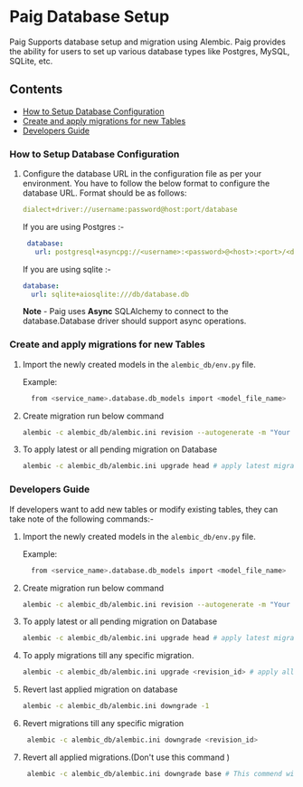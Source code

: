 # Paig Database Setup
Paig Supports database setup and migration using Alembic. 
Paig provides the ability for users to set up various database types like Postgres, MySQL, SQLite, etc.

## Contents
- [How to Setup Database Configuration](#setup_configure)
- [Create and apply migrations for new Tables](#add_tables)
- [Developers Guide](#developers_guide)


### How to Setup Database Configuration <a name="setup_configure"></a>

1. Configure the database URL in the configuration file as per your environment. 
   You have to follow the below format to configure the database URL. Format should be as follows:
   ```yaml
   dialect+driver://username:password@host:port/database
   ```
   If you are using Postgres :-
   ```yaml
    database:
      url: postgresql+asyncpg://<username>:<password>@<host>:<port>/<database_name>
    ```
   If you are using sqlite :-
    ```yaml
    database:
      url: sqlite+aiosqlite:///db/database.db
    ```

   **Note** - Paig uses **Async** SQLAlchemy to connect to the database.Database driver should support async operations.

### Create and apply migrations for new Tables<a name="add_tables"></a>
1. Import the newly created models in the `alembic_db/env.py` file.
   
   Example:
   ```bash
     from <service_name>.database.db_models import <model_file_name>
    ```
2. Create migration run below command
    ```bash
    alembic -c alembic_db/alembic.ini revision --autogenerate -m "Your migration message here"
    ```
3. To apply latest or all pending migration on Database
    ```bash
    alembic -c alembic_db/alembic.ini upgrade head # apply latest migration or all pending migrations.
    ```

### Developers Guide<a name="developers_guide"></a>
If developers want to add new tables or modify existing tables, they can take note of the following commands:-

1. Import the newly created models in the `alembic_db/env.py` file.
   
   Example:
   ```bash
     from <service_name>.database.db_models import <model_file_name>
    ```

2. Create migration run below command
    ```bash
    alembic -c alembic_db/alembic.ini revision --autogenerate -m "Your migration message here"
    ```

3. To apply latest or all pending migration on Database
    ```bash
    alembic -c alembic_db/alembic.ini upgrade head # apply latest migration or all pending migrations.
    ```

4. To apply migrations till any specific migration.
    ```bash
    alembic -c alembic_db/alembic.ini upgrade <revision_id> # apply all pending migrations till this migration.
    ```

5. Revert last applied migration on database
    ```bash
    alembic -c alembic_db/alembic.ini downgrade -1
    ```

6. Revert migrations till any specific migration
   ```bash
    alembic -c alembic_db/alembic.ini downgrade <revision_id>
    ```

7. Revert all applied migrations.(Don't use this command )
   ```bash
    alembic -c alembic_db/alembic.ini downgrade base # This commend will revert all applied migrations and bring the database back to the state it was
    ```